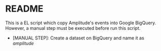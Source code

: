 # README

This is a EL script which copy Amplitude's events into Google BigQuery. However, a manual step must be executed before run this script.

- [MANUAL STEP]: Create a dataset on BigQuery and name it as _amplitude_
